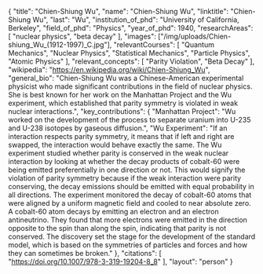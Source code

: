{
  "title": "Chien-Shiung Wu",
  "name": "Chien-Shiung Wu",
  "linktitle": "Chien-Shiung Wu",
  "last": "Wu", 
  "institution_of_phd": "University of California, Berkeley",
  "field_of_phd": "Physics",
  "year_of_phd": 1940,
  "researchAreas": [
    "nuclear physics",
    "beta decay"
  ],
  "images": ["/img/uploads/Chien-shiung_Wu_(1912-1997)_C.jpg"],
  "relevantCourses": [
    "Quantum Mechanics",
    "Nuclear Physics",
    "Statistical Mechanics",
    "Particle Physics",
    "Atomic Physics"
  ],
  "relevant_concepts": [
    "Parity Violation",
    "Beta Decay"
  ],
  "wikipedia": "https://en.wikipedia.org/wiki/Chien-Shiung_Wu",
  "general_bio": "Chien-Shiung Wu was a Chinese-American experimental physicist who made significant contributions in the field of nuclear physics. She is best known for her work on the Manhattan Project and the Wu experiment, which established that parity symmetry is violated in weak nuclear interactions.",
  "key_contributions": {
    "Manhattan Project": "Wu worked on the development of the process to separate uranium into U-235 and U-238 isotopes by gaseous diffusion.",
    "Wu Experiment": "If an interaction respects parity symmetry, it means that if left and right are swapped, the interaction would behave exactly the same. The Wu experiment studied whether parity is conserved in the weak nuclear interaction by looking at whether the decay products of cobalt-60 were being emitted preferentially in one direction or not. This would signify the violation of parity symmetry because if the weak interaction were parity conserving, the decay emissions should be emitted with equal probability in all directions. The experiment monitored the decay of cobalt-60 atoms that were aligned by a uniform magnetic field and cooled to near absolute zero. A cobalt-60 atom decays by emitting an electron and an electron antineutrino. They found that more electrons were emitted in the direction opposite to the spin than along the spin, indicating that parity is not conserved. The discovery set the stage for the development of the standard model, which is based on the symmetries of particles and forces and how they can sometimes be broken."
  },
  "citations": [
    "https://doi.org/10.1007/978-3-319-19204-8_8"
  ], 
  "layout": "person"
}
